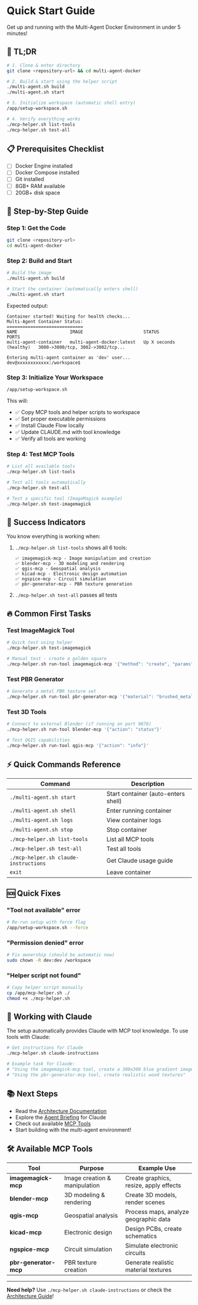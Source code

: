 # Quick Start Guide

Get up and running with the Multi-Agent Docker Environment in under 5 minutes!

## 🚀 TL;DR

```bash
# 1. Clone & enter directory
git clone <repository-url> && cd multi-agent-docker

# 2. Build & start using the helper script
./multi-agent.sh build
./multi-agent.sh start

# 3. Initialize workspace (automatic shell entry)
/app/setup-workspace.sh

# 4. Verify everything works
./mcp-helper.sh list-tools
./mcp-helper.sh test-all
```

## 📋 Prerequisites Checklist

- [ ] Docker Engine installed
- [ ] Docker Compose installed
- [ ] Git installed
- [ ] 8GB+ RAM available
- [ ] 20GB+ disk space

## 🎯 Step-by-Step Guide

### Step 1: Get the Code

```bash
git clone <repository-url>
cd multi-agent-docker
```

### Step 2: Build and Start

```bash
# Build the image
./multi-agent.sh build

# Start the container (automatically enters shell)
./multi-agent.sh start
```

Expected output:
```
Container started! Waiting for health checks...
Multi-Agent Container Status:
=============================
NAME                    IMAGE                       STATUS                   PORTS
multi-agent-container   multi-agent-docker:latest   Up X seconds (healthy)   3000->3000/tcp, 3002->3002/tcp...

Entering multi-agent container as 'dev' user...
dev@xxxxxxxxxxxx:/workspace$
```

### Step 3: Initialize Your Workspace

```bash
/app/setup-workspace.sh
```

This will:
- ✅ Copy MCP tools and helper scripts to workspace
- ✅ Set proper executable permissions
- ✅ Install Claude Flow locally
- ✅ Update CLAUDE.md with tool knowledge
- ✅ Verify all tools are working

### Step 4: Test MCP Tools

```bash
# List all available tools
./mcp-helper.sh list-tools

# Test all tools automatically
./mcp-helper.sh test-all

# Test a specific tool (ImageMagick example)
./mcp-helper.sh test-imagemagick
```

## 🎉 Success Indicators

You know everything is working when:

1. `./mcp-helper.sh list-tools` shows all 6 tools:
   ```
   ✅ imagemagick-mcp - Image manipulation and creation
   ✅ blender-mcp - 3D modeling and rendering
   ✅ qgis-mcp - Geospatial analysis
   ✅ kicad-mcp - Electronic design automation
   ✅ ngspice-mcp - Circuit simulation
   ✅ pbr-generator-mcp - PBR texture generation
   ```

2. `./mcp-helper.sh test-all` passes all tests

## 🔥 Common First Tasks

### Test ImageMagick Tool

```bash
# Quick test using helper
./mcp-helper.sh test-imagemagick

# Manual test - create a golden square
./mcp-helper.sh run-tool imagemagick-mcp '{"method": "create", "params": {"width": 200, "height": 200, "color": "gold", "output": "gold_square.png"}}'
```

### Test PBR Generator

```bash
# Generate a metal PBR texture set
./mcp-helper.sh run-tool pbr-generator-mcp '{"material": "brushed_metal", "resolution": "1024x1024", "output_dir": "./pbr_textures"}'
```

### Test 3D Tools

```bash
# Connect to external Blender (if running on port 9876)
./mcp-helper.sh run-tool blender-mcp '{"action": "status"}'

# Test QGIS capabilities
./mcp-helper.sh run-tool qgis-mcp '{"action": "info"}'
```

## ⚡ Quick Commands Reference

| Command | Description |
|---------|-------------|
| `./multi-agent.sh start` | Start container (auto-enters shell) |
| `./multi-agent.sh shell` | Enter running container |
| `./multi-agent.sh logs` | View container logs |
| `./multi-agent.sh stop` | Stop container |
| `./mcp-helper.sh list-tools` | List all MCP tools |
| `./mcp-helper.sh test-all` | Test all tools |
| `./mcp-helper.sh claude-instructions` | Get Claude usage guide |
| `exit` | Leave container |

## 🆘 Quick Fixes

### "Tool not available" error
```bash
# Re-run setup with force flag
/app/setup-workspace.sh --force
```

### "Permission denied" error
```bash
# Fix ownership (should be automatic now)
sudo chown -R dev:dev /workspace
```

### "Helper script not found"
```bash
# Copy helper script manually
cp /app/mcp-helper.sh ./
chmod +x ./mcp-helper.sh
```

## 🎯 Working with Claude

The setup automatically provides Claude with MCP tool knowledge. To use tools with Claude:

```bash
# Get instructions for Claude
./mcp-helper.sh claude-instructions

# Example task for Claude:
# "Using the imagemagick-mcp tool, create a 300x300 blue gradient image"
# "Using the pbr-generator-mcp tool, create realistic wood textures"
```

## 📚 Next Steps

- Read the [Architecture Documentation](./ARCHITECTURE.md)
- Explore the [Agent Briefing](./AGENT-BRIEFING.md) for Claude
- Check out available [MCP Tools](#available-mcp-tools)
- Start building with the multi-agent environment!

## 🛠️ Available MCP Tools

| Tool | Purpose | Example Use |
|------|---------|-------------|
| **imagemagick-mcp** | Image creation & manipulation | Create graphics, resize, apply effects |
| **blender-mcp** | 3D modeling & rendering | Create 3D models, render scenes |
| **qgis-mcp** | Geospatial analysis | Process maps, analyze geographic data |
| **kicad-mcp** | Electronic design | Design PCBs, create schematics |
| **ngspice-mcp** | Circuit simulation | Simulate electronic circuits |
| **pbr-generator-mcp** | PBR texture creation | Generate realistic material textures |

---

**Need help?** Use `./mcp-helper.sh claude-instructions` or check the [Architecture Guide](./ARCHITECTURE.md)!